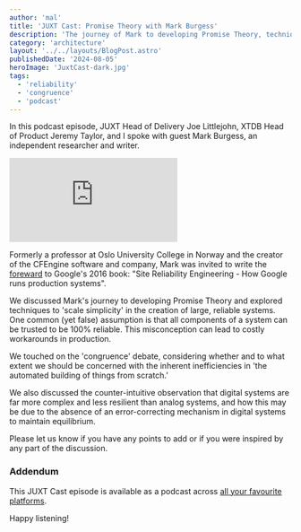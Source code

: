 ```yaml
---
author: 'mal'
title: 'JUXT Cast: Promise Theory with Mark Burgess'
description: 'The journey of Mark to developing Promise Theory, techniques scaling simplicity to build reliable systems, and much more'
category: 'architecture'
layout: '../../layouts/BlogPost.astro'
publishedDate: '2024-08-05'
heroImage: 'JuxtCast-dark.jpg'
tags:
  - 'reliability'
  - 'congruence'
  - 'podcast'
---
```


In this podcast episode, JUXT Head of Delivery Joe Littlejohn, XTDB Head of Product Jeremy Taylor, and I spoke with guest Mark Burgess, an independent researcher and writer.

<iframe class='aspect-video w-full' src="https://www.youtube.com/embed/s8VKdt0o7y0?si=LvB0yCwawCAYNw0a" title="YouTube video player" frameborder="0" allow="accelerometer; autoplay; clipboard-write; encrypted-media; gyroscope; picture-in-picture; web-share" referrerpolicy="strict-origin-when-cross-origin" allowfullscreen></iframe>

Formerly a professor at Oslo University College in Norway and the creator of the CFEngine software and company, Mark was invited to write the [foreward](https://sre.google/sre-book/foreword/) to Google's 2016 book: "Site Reliability Engineering - How Google runs production systems".

We discussed Mark's journey to developing Promise Theory and explored techniques to 'scale simplicity' in the creation of large, reliable systems. One common (yet false) assumption is that all components of a system can be trusted to be 100% reliable. This misconception can lead to costly workarounds in production.

We touched on the 'congruence' debate, considering whether and to what extent we should be concerned with the inherent inefficiencies in 'the automated building of things from scratch.'

We also discussed the counter-intuitive observation that digital systems are far more complex and less resilient than analog systems, and how this may be due to the absence of an error-correcting mechanism in digital systems to maintain equilibrium.

Please let us know if you have any points to add or if you were inspired by any part of the discussion.

### Addendum

This JUXT Cast episode is available as a podcast across [all your favourite platforms](https://pnc.st/s/juxt-cast/317a3071/promise-theory-with-mark-burgess).

Happy listening!
